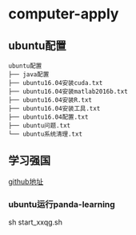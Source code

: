 # computer-apply

## ubuntu配置
```
ubuntu配置
├── java配置
├── ubuntu16.04安装cuda.txt
├── ubuntu16.04安装matlab2016b.txt
├── ubuntu16.04安装R.txt
├── ubuntu16.04安装工具.txt
├── ubuntu16.04配置.txt
├── ubuntu问题.txt
└── ubuntu系统清理.txt
```

## 学习强国
[github地址](https://github.com/Alivon/Panda-Learning)

### ubuntu运行panda-learning
  sh start_xxqg.sh
